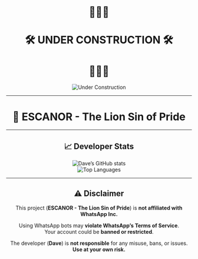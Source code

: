 <div align="center">

# 🚧🚧🚧  
# 🛠️ **UNDER CONSTRUCTION** 🛠️  
# 🚧🚧🚧  

![Under Construction](https://media.giphy.com/media/3o6MbfalCikUdcKfUo/giphy.gif)

---

# 🦁 ESCANOR - The Lion Sin of Pride



---

## 📈 Developer Stats  

![Dave’s GitHub stats](https://github-readme-stats.vercel.app/api?username=Davemiracle01&show_icons=true&theme=radical)  
![Top Languages](https://github-readme-stats.vercel.app/api/top-langs/?username=Davemiracle01&layout=compact&theme=radical)  

---

## ⚠️ Disclaimer  

This project (**ESCANOR - The Lion Sin of Pride**) is **not affiliated with WhatsApp Inc.**  

Using WhatsApp bots may **violate WhatsApp’s Terms of Service**.  
Your account could be **banned or restricted**.  

The developer (**Dave**) is **not responsible** for any misuse, bans, or issues.  
**Use at your own risk.**

</div>
